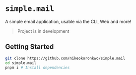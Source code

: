 # `simple.mail`

A simple email application, usable via the CLI, Web and more!

> Project is in development

## Getting Started

```bash
git clone https://github.com/nikeokoronkwo/simple.mail
cd simple.mail
pnpm i # Install dependencies
```
